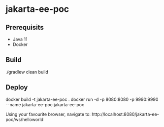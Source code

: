 # jakarta-ee-poc

## Prerequisits

* Java 11
* Docker

## Build

./gradlew clean build

## Deploy

docker build -t jakarta-ee-poc .
docker run -d -p 8080:8080 -p 9990:9990 --name jakarta-ee-poc jakarta-ee-poc

Using your favourite browser, navigate to: 
http://localhost:8080/jakarta-ee-poc/ws/helloworld

